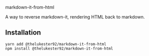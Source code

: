 markdown-it-from-html

A way to reverse markdown-it, rendering HTML back to markdown.

## Installation

```
yarn add @thelukester92/markdown-it-from-html
npm install @thelukester92/markdown-it-from-html
```
